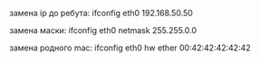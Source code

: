 замена ip до ребута:
ifconfig eth0 192.168.50.50

замена маски:
ifconfig eth0 netmask 255.255.0.0

замена родного mac:
ifconfig eth0 hw ether 00:42:42:42:42:42